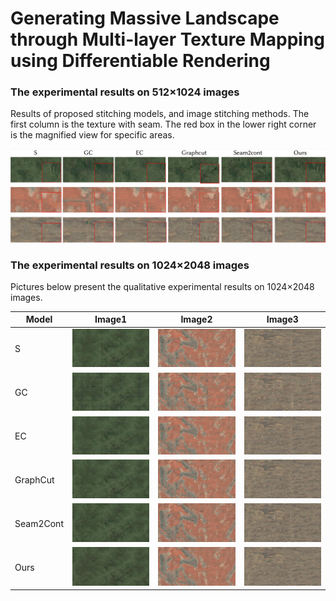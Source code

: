 # Generating Massive Landscape through Multi-layer Texture Mapping using Differentiable Rendering


### The experimental results on 512×1024 images

 Results of proposed stitching models, and image stitching methods. The first column is the texture with seam. The red box in the lower right corner is the magnified view for specific areas.

![Long Bar Experiment](./pic/stitch.png)

### The experimental results on 1024×2048 images

Pictures below present the qualitative experimental results on 1024×2048 images.

| Model |Image1  | Image2 | Image3 |
|----------|-------|-------|-------|
| S        | ![S1](./pic/S/0.png) | ![S2](./pic/S/1.png) | ![S3](./pic/S/2.png) |
| GC       | ![GC1](./pic/GC/0.png) | ![GC2](./pic/GC/1.png) | ![GC3](./pic/GC/2.png) |
| EC       | ![EC1](./pic/EC/0.png) | ![EC2](./pic/EC/1.png) | ![EC3](./pic/EC/2.png) |
| GraphCut | ![GraphCut1](./pic/graphcut/0.png) | ![GraphCut2](./pic/graphcut/1.png) | ![GraphCut3](./pic/graphcut/2.png) |
| Seam2Cont | ![Seam2Cont1](./pic/seamcon2/0.png) | ![Seam2Cont2](./pic/seamcon2/1.png) | ![Seam2Cont3](./pic/seamcon2/2.png) |
| Ours     | ![Ours1](./pic/ours/0.png) | ![Ours2](./pic/ours/1.png) | ![Ours3](./pic/ours/2.png) |
